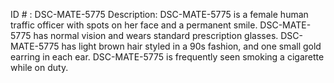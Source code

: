 ID # : DSC-MATE-5775
Description: DSC-MATE-5775 is a female human traffic officer with spots on her face and a permanent smile. DSC-MATE-5775 has normal vision and wears standard prescription glasses. DSC-MATE-5775 has light brown hair styled in a 90s fashion, and one small gold earring in each ear. DSC-MATE-5775 is frequently seen smoking a cigarette while on duty.